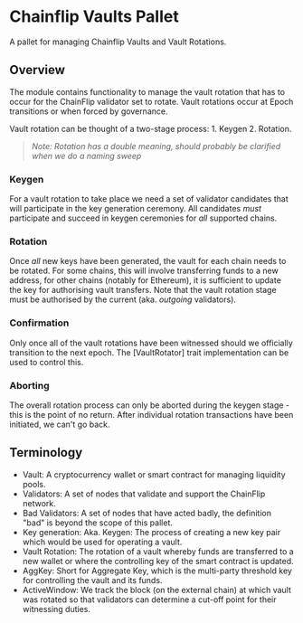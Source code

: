 # Chainflip Vaults Pallet

A pallet for managing Chainflip Vaults and Vault Rotations.

## Overview

The module contains functionality to manage the vault rotation that has to occur for the ChainFlip validator set to
rotate. Vault rotations occur at Epoch transitions or when forced by governance.

Vault rotation can be thought of a two-stage process: 1. Keygen 2. Rotation.

> *Note: Rotation has a double meaning, should probably be clarified when we do a naming sweep*

### Keygen

For a vault rotation to take place we need a set of validator candidates that will participate in the key
generation ceremony. All candidates *must* participate and succeed in keygen ceremonies for *all* supported chains.

### Rotation

Once *all* new keys have been generated, the vault for each chain needs to be rotated. For some chains, this will
involve transferring funds to a new address, for other chains (notably for Ethereum), it is sufficient to update
the key for authorising vault transfers. Note that the vault rotation stage must be authorised by the current (aka.
*outgoing* validators).

### Confirmation

Only once all of the vault rotations have been witnessed should we officially transition to the next epoch. The
[VaultRotator] trait implementation can be used to control this.

### Aborting

The overall rotation process can only be aborted during the keygen stage - this is the point of no return. After
individual rotation transactions have been initiated, we can't go back.

## Terminology

- Vault: A cryptocurrency wallet or smart contract for managing liquidity pools.
- Validators: A set of nodes that validate and support the ChainFlip network.
- Bad Validators: A set of nodes that have acted badly, the definition "bad" is beyond the scope of
  this pallet.
- Key generation: Aka. Keygen: The process of creating a new key pair which would be used for operating a vault.
- Vault Rotation: The rotation of a vault whereby funds are transferred to a new wallet or where the controlling key
  of the smart contract is updated.
- AggKey: Short for Aggregate Key, which is the multi-party threshold key for controlling the vault and its funds.
- ActiveWindow: We track the block (on the external chain) at which vault was rotated so that validators can
  determine a cut-off point for their witnessing duties.